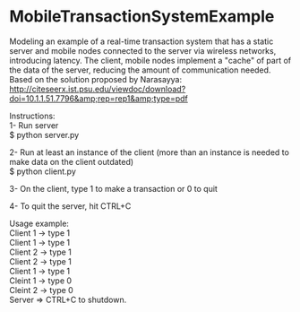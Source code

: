 # MobileTransactionSystemExample
Modeling an example of a real-time transaction system that has a static server and mobile nodes connected to the server via wireless networks, introducing latency. The client, mobile nodes implement a "cache" of part of the data of the server, reducing the amount of communication needed. Based on the solution proposed by Narasayya: http://citeseerx.ist.psu.edu/viewdoc/download?doi=10.1.1.51.7796&amp;rep=rep1&amp;type=pdf

Instructions:  
1- Run server  
  $ python server.py  
  
2- Run at least an instance of the client (more than an instance is needed to make data on the client outdated)  
  $ python client.py  
    
3- On the client, type 1 to make a transaction or 0 to quit  
  
4- To quit the server, hit CTRL+C  
  
Usage example:  
Client 1 -> type 1  
Client 1 -> type 1  
Client 2 -> type 1  
Client 2 -> type 1  
Client 1 -> type 1  
Cleint 1 -> type 0  
Cleint 2 -> type 0  
Server => CTRL+C to shutdown.
